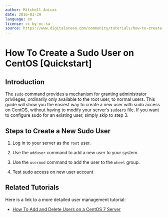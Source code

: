 ```yaml
---
author: Mitchell Anicas
date: 2016-03-29
language: en
license: cc by-nc-sa
source: https://www.digitalocean.com/community/tutorials/how-to-create-a-sudo-user-on-centos-quickstart
---
```


# How To Create a Sudo User on CentOS [Quickstart]

## Introduction

The `sudo` command provides a mechanism for granting administrator privileges, ordinarily only available to the root user, to normal users. This guide will show you the easiest way to create a new user with sudo access on CentOS, without having to modify your server’s `sudoers` file. If you want to configure sudo for an existing user, simply skip to step 3.

## Steps to Create a New Sudo User

1. Log in to your server as the `root` user.

2. Use the `adduser` command to add a new user to your system.

3. Use the `usermod` command to add the user to the `wheel` group.

4. Test sudo access on new user account

## Related Tutorials

Here is a link to a more detailed user management tutorial:

- [How To Add and Delete Users on a CentOS 7 Server](how-to-add-and-delete-users-on-a-centos-7-server)
